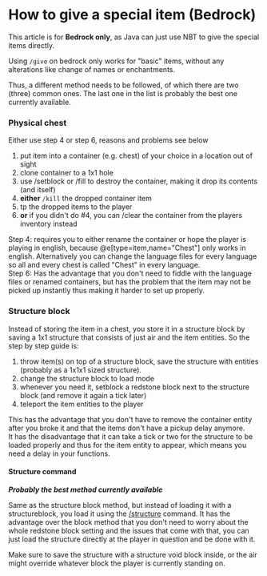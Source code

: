 # How to give a special item (Bedrock)

This article is for **Bedrock only**, as Java can just use NBT to give the special items directly.

Using `/give` on bedrock only works for "basic" items, without any alterations like change of names or enchantments.

Thus, a different method needs to be followed, of which there are two (three) common ones. The last one in the list is probably the best one currently available.

### Physical chest

Either use step 4 or step 6, reasons and problems see below

1. put item into a container (e.g. chest) of your choice in a location out of sight
2. clone container to a 1x1 hole
3. use /setblock or /fill to destroy the container, making it drop its contents (and itself)
4. **either** `/kill` the dropped container item
5. tp the dropped items to the player
6. **or** if you didn't do #4, you can /clear the container from the players inventory instead

Step 4: requires you to either rename the container or hope the player is playing in english, because @e[type=item,name="Chest"] only works in english. Alternatively you can change the language files for every language so all and every chest is called "Chest" in every language.  
Step 6: Has the advantage that you don't need to fiddle with the language files or renamed containers, but has the problem that the item may not be picked up instantly thus making it harder to set up properly.

### Structure block

Instead of storing the item in a chest, you store it in a structure block by saving a 1x1 structure that consists of just air and the item entities. So the step by step guide is:

1. throw item(s) on top of a structure block, save the structure with entities (probably as a 1x1x1 sized structure).
2. change the structure block to load mode
3. whenever you need it, setblock a redstone block next to the structure block (and remove it again a tick later)
4. teleport the item entities to the player

This has the advantage that you don't have to remove the container entity after you broke it and that the items don't have a pickup delay anymore.  
It has the disadvantage that it can take a tick or two for the structure to be loaded properly and thus for the item entity to appear, which means you need a delay in your functions.

#### Structure command

**_Probably the best method currently available_**

Same as the structure block method, but instead of loading it with a structureblock, you load it using the [/structure](https://minecraft.wiki/Commands/structure) command. It has the advantage over the block method that you don't need to worry about the whole redstone block setting and the issues that come with that, you can just load the structure directly at the player in question and be done with it.

Make sure to save the structure with a structure void block inside, or the air might override whatever block the player is currently standing on.